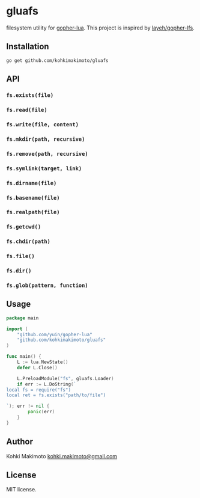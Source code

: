 # gluafs

filesystem utility for [gopher-lua](https://github.com/yuin/gopher-lua). This project is inspired by [layeh/gopher-lfs](https://github.com/layeh/gopher-lfs).

## Installation

```
go get github.com/kohkimakimoto/gluafs
```

## API

### `fs.exists(file)`

### `fs.read(file)`

### `fs.write(file, content)`

### `fs.mkdir(path, recursive)`

### `fs.remove(path, recursive)`

### `fs.symlink(target, link)`

### `fs.dirname(file)`

### `fs.basename(file)`

### `fs.realpath(file)`

### `fs.getcwd()`

### `fs.chdir(path)`

### `fs.file()`

### `fs.dir()`

### `fs.glob(pattern, function)`

## Usage

```go
package main

import (
    "github.com/yuin/gopher-lua"
    "github.com/kohkimakimoto/gluafs"
)

func main() {
    L := lua.NewState()
    defer L.Close()

    L.PreloadModule("fs", gluafs.Loader)
    if err := L.DoString(`
local fs = require("fs")
local ret = fs.exists("path/to/file")

`); err != nil {
        panic(err)
    }
}
```

## Author

Kohki Makimoto <kohki.makimoto@gmail.com>

## License

MIT license.

